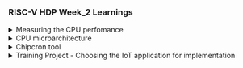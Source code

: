 ### RISC-V HDP Week_2 Learnings 

<details><summary> Measuring the CPU perfomance </summary>
<img width="617" alt="topics" src="https://github.com/jaya117/gitlearn_new/assets/139655462/7b67e0a0-a2fa-4005-a9f4-92d0c7833ae8">

#### How fast is your processor? How is CPU performance measured?

##### CPU exexcution time  Vs CPU  response time 
<img width="607" alt="faster_computer" src="https://github.com/jaya117/gitlearn_new/assets/139655462/d5c298fa-8132-484b-9caa-7baec4ebd916">

###### OS is manager of the computer's resources, so it adds overhead to the actual user code 
###### effective length of the code = raw user code + overhead added by OS
###### CPU performance is measure by benchmarks by measuring the the time teaken by the CPU to execute the raw user code. This time is called the execution time of the CPU.

<img width="614" alt="raw_program_performance" src="https://github.com/jaya117/gitlearn_new/assets/139655462/df722cb9-139d-45bc-a2aa-4c4e58c1d2cc">

#### In real world to measure speed of anything a clock is used , Computers are no exception .
##### Clock is given to the computer , which feed the sequential logic of the cpu. Ultimate aim of the CPU designers is to increase the clock speed , that is to reduce clock period by scaling transistors , improving the microarchitecture etc.
<img width="616" alt="clock_speed" src="https://github.com/jaya117/gitlearn_new/assets/139655462/caa10508-72a4-465b-8fd6-dfebef6dce4b">

#### So how do we really measure the CPU performance. Formulas to measure CPU performance 
<img width="620" alt="clock_speed1" src="https://github.com/jaya117/gitlearn_new/assets/139655462/82e553a0-2ef0-4c6d-8ad2-f6e1632111ea">

#### Example of CPU time calculation
<img width="636" alt="cpu_time_calculation" src="https://github.com/jaya117/gitlearn_new/assets/139655462/b9a4b287-4c42-459f-a98b-f368fce3fba6">

#### If in above example each instruction on an average takes 5 cycles to exceute then this system is exceuting 4 billion instructions in 20 second which is a HUGE number

#### While measuring and comparing the CPU performance the only bottom line is CPU time taken by various CPUs for performing the same task. The CPU clock rate or the number of clock cycle that a cpu takes to execute an instruction do not provide any information about it's relative performance with respect to other CPUs. As shown in example below that compares performance of two CPUs 

#### Problem:
<img width="615" alt="perf_comparison1" src="https://github.com/jaya117/gitlearn_new/assets/139655462/e0615fab-cf21-4f8a-904e-075ff4a65cb4">

#### Solution:
<img width="629" alt="perf_comparison2" src="https://github.com/jaya117/gitlearn_new/assets/139655462/44330dcb-d289-4134-a514-104d8ed1cc42">

#### In example above CPU2 may be taking many more cycles to execute the same instruction than CPU1, yet it's performance is better than CPU1 as its CPU time is less than that of CPU1

### Another way of respresnting CPU performance is CPI (Clocks per instruction)
#### In example below the numbers in () in front of each instruction is the clock cycles taken to execute the instruction.
#### Total clock cycles taken to execute all instructions = 3+2+3+3+4+4+4+4+4+2=29
#### Total nuber of instructions = 9
#### Average time to execute one instruction = 29/9= 3.22
<img width="625" alt="CPU_performance_in_terms_of_CPI" src="https://github.com/jaya117/gitlearn_new/assets/139655462/236d02dc-dcbe-4869-8123-d66c88255de9">

#### New formula for CPU performance . 
#### Conclusion  .... Lower CPI = > Higher CPU performance 

<img width="613" alt="CPU_performance_new_formula" src="https://github.com/jaya117/gitlearn_new/assets/139655462/3354efa1-9f6b-4fc7-be86-04988bea6728">

#### However above conclusion is little tricky as it's true only when the clock period is not taken into account

<img width="644" alt="image" src="https://github.com/jaya117/gitlearn_new/assets/139655462/a42c3f3d-0978-40bc-b234-d43f566ce1a4">

### How does the Software code itself impact the performance of the CPU ?

#### Which code sequence is faster in the scenario given below ?
<img width="632" alt="image" src="https://github.com/jaya117/gitlearn_new/assets/139655462/d6658f4e-5474-4ec1-a314-b62d297b9c11">

#### The more a software uses instructions that have larger CPI the worse it's performance is as compared to a software that uses more instructions with smaller CPI 
#### In example below , even though the red software sequence uses more instruction it's total CPI is less as it uses more instructions with smaller CPI as compared to blue sequence
<img width="619" alt="image" src="https://github.com/jaya117/gitlearn_new/assets/139655462/b3e73c82-d129-427f-8845-2ab5c13de72b">
</details>
<details><summary> CPU microarchitecture </summary>
 TBD
</details>

<details> <summary> Chipcron tool </summary>
 In week2 session2 the RISC-HDP cohort  we were introduced to the chipcron tool developed by the 
 trainer of the course Mayank Kabra
 This tool is a an automatic RISCV core generator tool which spits out synthesizable RTL for a RISC 
 core based on the specification provided by the user Core's specification 
 depends on the application for which the RISCV core needs to be created. The tool also generates a 
 verilog testbench to test the core 
 This session's task for each member of the cohort is to identify an IoT application for which they 
 would like to generate a RISC core using the ChipCron tool
 <ol> <li> <strong>The interface</strong> -  Tool provides a script based interface to the user where the user can modify a json file to specify their RISC-V core. 
 Fields in the json file are self explainatory ..e.g. Alu_dist actually indicates the number of pipeline stages needed.
 The idea is to choose the parameters wisely and fully based on the exact needs of the application program. For example if the code only has 50 instructions then a small 
 instruction memory will be sufficient and PC size of 6 bits can cater to the needs of the program. Similarly we can choose what all instructions our code needs and only implement those instructions in the microarchitecture of our core 
    <img width="563" alt="image" src="https://github.com/jaya117/RISCV-HDP/assets/139655462/0f569ef3-4a79-4149-8069-6d1078364049"> </li> <li> Steps to use the tool</li> Once teh json file and asm file for the application is ready upload it at http://16.16.202.21/ , wait for a few seconds and the tool will prompt back with two verilog files namely processor.v and testbench.v . The user can download it and copy these files at an appropriate location </ol>
   
</details>
<details> 
  <summary> Training Project - Choosing the IoT application for implementation </summary>
  Still thinking about it.
























